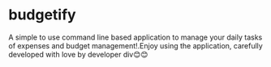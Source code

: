 # budgetify
A simple to use command line based application to manage your daily tasks of expenses and budget management!.Enjoy using the application, carefully developed with love by developer div😊😊
